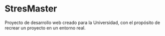 # StresMaster
Proyecto de desarrollo web creado para la Universidad, con el propósito de recrear un proyecto en un entorno real.
